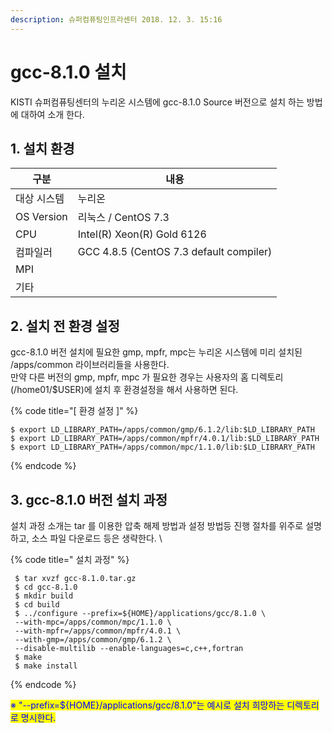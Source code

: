 ```yaml
---
description: 슈퍼컴퓨팅인프라센터 2018. 12. 3. 15:16
---
```


# gcc-8.1.0 설치

KISTI 슈퍼컴퓨팅센터의 누리온 시스템에 gcc-8.1.0 Source 버전으로 설치 하는 방법에 대하여 소개 한다.



## **1. 설치 환경**

|  **구분**     | **내용**                                   |
| ----------- | ---------------------------------------- |
|  대상 시스템     |  누리온                                     |
| OS Version  |  리눅스 / CentOS 7.3                        |
|  CPU        |  Intel(R) Xeon(R) Gold 6126              |
|  컴파일러       |  GCC 4.8.5 (CentOS 7.3 default compiler) |
|  MPI        |                                          |
|  기타         |                                          |



## **2. 설치 전 환경 설정**

&#x20;gcc-8.1.0 버전 설치에 필요한 gmp, mpfr, mpc는 누리온 시스템에 미리 설치된 /apps/common 라이브러리들을 사용한다.\
&#x20;만약 다른 버전의 gmp, mpfr, mpc 가 필요한 경우는 사용자의 홈 디렉토리(/home01/$USER)에 설치 후 환경설정을 해서 사용하면 된다.



{% code title="[ 환경 설정 ]" %}
```
$ export LD_LIBRARY_PATH=/apps/common/gmp/6.1.2/lib:$LD_LIBRARY_PATH
$ export LD_LIBRARY_PATH=/apps/common/mpfr/4.0.1/lib:$LD_LIBRARY_PATH
$ export LD_LIBRARY_PATH=/apps/common/mpc/1.1.0/lib:$LD_LIBRARY_PATH
```
{% endcode %}

## **3. gcc-8.1.0 버전 설치 과정**

&#x20;설치 과정 소개는 tar 를 이용한 압축 해제 방법과 설정 방법등 진행 절차를 위주로 설명하고, 소스 파일 다운로드 등은 생략한다.  \


{% code title=" 설치 과정" %}
```
 $ tar xvzf gcc-8.1.0.tar.gz 
 $ cd gcc-8.1.0
 $ mkdir build
 $ cd build
 $ ../configure --prefix=${HOME}/applications/gcc/8.1.0 \
 --with-mpc=/apps/common/mpc/1.1.0 \
 --with-mpfr=/apps/common/mpfr/4.0.1 \
 --with-gmp=/apps/common/gmp/6.1.2 \
 --disable-multilib --enable-languages=c,c++,fortran
 $ make
 $ make install
```
{% endcode %}

<mark style="color:blue;">※ "--prefix=${HOME}/applications/gcc/8.1.0"는 예시로 설치 희망하는 디렉토리로 명시한다.</mark>
